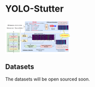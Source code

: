 # YOLO-Stutter

<img src="Resources/workflow.png" alt="image-20240321090057059" style="zoom: 20%; display: block; margin-right: auto; margin-left: 0;" />

## Datasets
The datasets will be open sourced soon.
